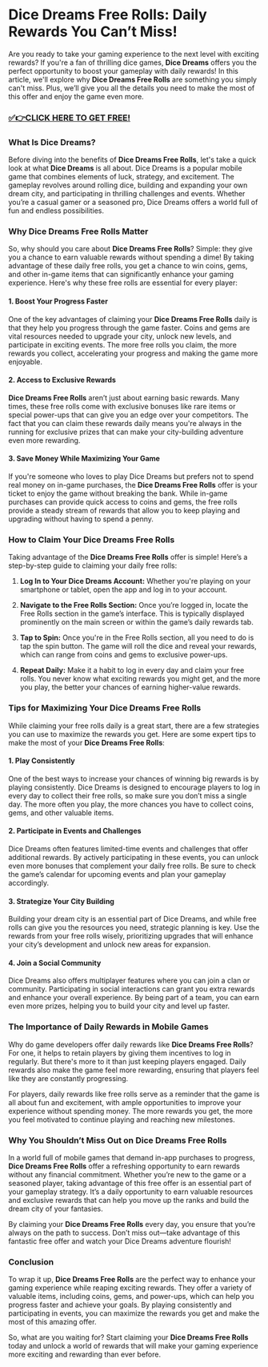 # Dice Dreams Free Rolls: Daily Rewards You Can’t Miss!

Are you ready to take your gaming experience to the next level with exciting rewards? If you're a fan of thrilling dice games, **Dice Dreams** offers you the perfect opportunity to boost your gameplay with daily rewards! In this article, we'll explore why **Dice Dreams Free Rolls** are something you simply can't miss. Plus, we’ll give you all the details you need to make the most of this offer and enjoy the game even more.

### [✅👉CLICK HERE TO GET FREE!](https://freerewards.xyz/dice/dreams/)

### What Is Dice Dreams?

Before diving into the benefits of **Dice Dreams Free Rolls**, let's take a quick look at what **Dice Dreams** is all about. Dice Dreams is a popular mobile game that combines elements of luck, strategy, and excitement. The gameplay revolves around rolling dice, building and expanding your own dream city, and participating in thrilling challenges and events. Whether you’re a casual gamer or a seasoned pro, Dice Dreams offers a world full of fun and endless possibilities.

### Why Dice Dreams Free Rolls Matter

So, why should you care about **Dice Dreams Free Rolls**? Simple: they give you a chance to earn valuable rewards without spending a dime! By taking advantage of these daily free rolls, you get a chance to win coins, gems, and other in-game items that can significantly enhance your gaming experience. Here's why these free rolls are essential for every player:

#### 1. **Boost Your Progress Faster**

One of the key advantages of claiming your **Dice Dreams Free Rolls** daily is that they help you progress through the game faster. Coins and gems are vital resources needed to upgrade your city, unlock new levels, and participate in exciting events. The more free rolls you claim, the more rewards you collect, accelerating your progress and making the game more enjoyable.

#### 2. **Access to Exclusive Rewards**

**Dice Dreams Free Rolls** aren’t just about earning basic rewards. Many times, these free rolls come with exclusive bonuses like rare items or special power-ups that can give you an edge over your competitors. The fact that you can claim these rewards daily means you're always in the running for exclusive prizes that can make your city-building adventure even more rewarding.

#### 3. **Save Money While Maximizing Your Game**

If you're someone who loves to play Dice Dreams but prefers not to spend real money on in-game purchases, the **Dice Dreams Free Rolls** offer is your ticket to enjoy the game without breaking the bank. While in-game purchases can provide quick access to coins and gems, the free rolls provide a steady stream of rewards that allow you to keep playing and upgrading without having to spend a penny.

### How to Claim Your Dice Dreams Free Rolls

Taking advantage of the **Dice Dreams Free Rolls** offer is simple! Here’s a step-by-step guide to claiming your daily free rolls:

1. **Log In to Your Dice Dreams Account:** Whether you're playing on your smartphone or tablet, open the app and log in to your account.
   
2. **Navigate to the Free Rolls Section:** Once you’re logged in, locate the Free Rolls section in the game’s interface. This is typically displayed prominently on the main screen or within the game’s daily rewards tab.

3. **Tap to Spin:** Once you're in the Free Rolls section, all you need to do is tap the spin button. The game will roll the dice and reveal your rewards, which can range from coins and gems to exclusive power-ups.

4. **Repeat Daily:** Make it a habit to log in every day and claim your free rolls. You never know what exciting rewards you might get, and the more you play, the better your chances of earning higher-value rewards.

### Tips for Maximizing Your Dice Dreams Free Rolls

While claiming your free rolls daily is a great start, there are a few strategies you can use to maximize the rewards you get. Here are some expert tips to make the most of your **Dice Dreams Free Rolls**:

#### 1. **Play Consistently**

One of the best ways to increase your chances of winning big rewards is by playing consistently. Dice Dreams is designed to encourage players to log in every day to collect their free rolls, so make sure you don’t miss a single day. The more often you play, the more chances you have to collect coins, gems, and other valuable items.

#### 2. **Participate in Events and Challenges**

Dice Dreams often features limited-time events and challenges that offer additional rewards. By actively participating in these events, you can unlock even more bonuses that complement your daily free rolls. Be sure to check the game’s calendar for upcoming events and plan your gameplay accordingly.

#### 3. **Strategize Your City Building**

Building your dream city is an essential part of Dice Dreams, and while free rolls can give you the resources you need, strategic planning is key. Use the rewards from your free rolls wisely, prioritizing upgrades that will enhance your city’s development and unlock new areas for expansion.

#### 4. **Join a Social Community**

Dice Dreams also offers multiplayer features where you can join a clan or community. Participating in social interactions can grant you extra rewards and enhance your overall experience. By being part of a team, you can earn even more prizes, helping you to build your city and level up faster.

### The Importance of Daily Rewards in Mobile Games

Why do game developers offer daily rewards like **Dice Dreams Free Rolls**? For one, it helps to retain players by giving them incentives to log in regularly. But there's more to it than just keeping players engaged. Daily rewards also make the game feel more rewarding, ensuring that players feel like they are constantly progressing.

For players, daily rewards like free rolls serve as a reminder that the game is all about fun and excitement, with ample opportunities to improve your experience without spending money. The more rewards you get, the more you feel motivated to continue playing and reaching new milestones.

### Why You Shouldn’t Miss Out on Dice Dreams Free Rolls

In a world full of mobile games that demand in-app purchases to progress, **Dice Dreams Free Rolls** offer a refreshing opportunity to earn rewards without any financial commitment. Whether you’re new to the game or a seasoned player, taking advantage of this free offer is an essential part of your gameplay strategy. It’s a daily opportunity to earn valuable resources and exclusive rewards that can help you move up the ranks and build the dream city of your fantasies.

By claiming your **Dice Dreams Free Rolls** every day, you ensure that you’re always on the path to success. Don’t miss out—take advantage of this fantastic free offer and watch your Dice Dreams adventure flourish!

### Conclusion

To wrap it up, **Dice Dreams Free Rolls** are the perfect way to enhance your gaming experience while reaping exciting rewards. They offer a variety of valuable items, including coins, gems, and power-ups, which can help you progress faster and achieve your goals. By playing consistently and participating in events, you can maximize the rewards you get and make the most of this amazing offer.

So, what are you waiting for? Start claiming your **Dice Dreams Free Rolls** today and unlock a world of rewards that will make your gaming experience more exciting and rewarding than ever before.
